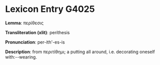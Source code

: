 # Lexicon Entry G4025

**Lemma**: περίθεσις

**Transliteration (xlit)**: períthesis

**Pronunciation**: per-ith'-es-is

**Description**:
from περιτίθημι; a putting all around, i.e. decorating oneself with:--wearing.
